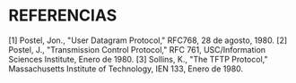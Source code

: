 # REFERENCIAS

\[1\] Postel, Jon., "User Datagram Protocol," RFC768, 28 de agosto, 1980. \[2\] Postel, J., "Transmission Control Protocol," RFC 761, USC/Information Sciences Institute, Enero de 1980. \[3\] Sollins, K., "The TFTP Protocol," Massachusetts Institute of Technology, IEN 133, Enero de 1980.

